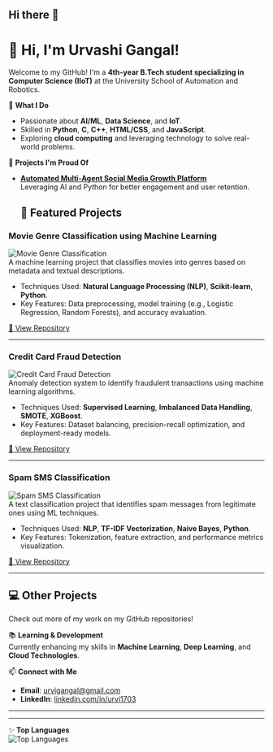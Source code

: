 ## Hi there 👋

<!--
**urvi1703/urvi1703** is a ✨ _special_ ✨ repository because its `README.md` (this file) appears on your GitHub profile.

Here are some ideas to get you started:

- 🔭 I’m currently working on ...
- 🌱 I’m currently learning ...
- 👯 I’m looking to collaborate on ...
- 🤔 I’m looking for help with ...
- 💬 Ask me about ...
- 📫 How to reach me: ...
- 😄 Pronouns: ...
- ⚡ Fun fact: ...
-->
# 👋 Hi, I'm Urvashi Gangal!

Welcome to my GitHub! I'm a **4th-year B.Tech student specializing in Computer Science (IIoT)** at the University School of Automation and Robotics. 

🌟 **What I Do**  
- Passionate about **AI/ML**, **Data Science**, and **IoT**.  
- Skilled in **Python**, **C**, **C++**, **HTML/CSS**, and **JavaScript**.  
- Exploring **cloud computing** and leveraging technology to solve real-world problems.  

🎯 **Projects I'm Proud Of**  
- **[Automated Multi-Agent Social Media Growth Platform](https://github.com/urvi1703/SOCIAL-MEDIA-OPERATIONS/tree/main)**  
   Leveraging AI and Python for better engagement and user retention.
  ## 🌟 Featured Projects  

### **Movie Genre Classification using Machine Learning**  
![Movie Genre Classification](https://via.placeholder.com/700x200.png?text=Movie+Genre+Classification)  
A machine learning project that classifies movies into genres based on metadata and textual descriptions.  
- Techniques Used: **Natural Language Processing (NLP)**, **Scikit-learn**, **Python**.  
- Key Features: Data preprocessing, model training (e.g., Logistic Regression, Random Forests), and accuracy evaluation.  

[🔗 View Repository](https://github.com/urvi1703/CODSOFT__ML/tree/main/Movie%20Genre)

---

### **Credit Card Fraud Detection**  
![Credit Card Fraud Detection](https://via.placeholder.com/700x200.png?text=Credit+Card+Fraud+Detection)  
Anomaly detection system to identify fraudulent transactions using machine learning algorithms.  
- Techniques Used: **Supervised Learning**, **Imbalanced Data Handling**, **SMOTE**, **XGBoost**.  
- Key Features: Dataset balancing, precision-recall optimization, and deployment-ready models.  

[🔗 View Repository](https://github.com/urvi1703/CODSOFT__ML/tree/main/Credit%20Card)

---

### **Spam SMS Classification**  
![Spam SMS Classification](https://via.placeholder.com/700x200.png?text=Spam+SMS+Classification)  
A text classification project that identifies spam messages from legitimate ones using ML techniques.  
- Techniques Used: **NLP**, **TF-IDF Vectorization**, **Naive Bayes**, **Python**.  
- Key Features: Tokenization, feature extraction, and performance metrics visualization.  

[🔗 View Repository](https://github.com/urvi1703/CODSOFT__ML/tree/main/Spam%20SMS)

---

## 💻 Other Projects  
Check out more of my work on my GitHub repositories!  

<!--- **[IoT Drinking Water Quality Monitoring](https://github.com/urvi1703/iot-water-monitoring)**  
   Real-time sensor-based monitoring for safe drinking water.  
- **[Lung Cancer Detection with Deep Learning](https://github.com/urvi1703/lung-cancer-detection)**  
   Using AI to aid early diagnosis.-->

📚 **Learning & Development**  
Currently enhancing my skills in **Machine Learning**, **Deep Learning**, and **Cloud Technologies**.  

📫 **Connect with Me**  
- **Email**: [urvigangal@gmail.com](mailto:urvigangal@gmail.com)  
- **LinkedIn**: [linkedin.com/in/urvi1703](www.linkedin.com/in/urvashi-gangal-8376b3230)  


---
<!--
## 🧑‍💻 LeetCode Progress

![LeetCode Stats](https://leetcode-stats.vercel.app/api?username=urvashig17) -->

---

✨ **Top Languages**  
![Top Languages](https://github-readme-stats.vercel.app/api/top-langs/?username=urvi1703&layout=compact&theme=radical)

